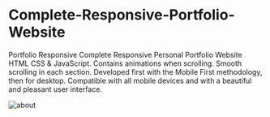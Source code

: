 # Complete-Responsive-Portfolio-Website

Portfolio Responsive Complete
Responsive Personal Portfolio Website HTML CSS & JavaScript.
Contains animations when scrolling.
Smooth scrolling in each section.
Developed first with the Mobile First methodology, then for desktop.
Compatible with all mobile devices and with a beautiful and pleasant user interface.

![about](https://github.com/user-attachments/assets/d4ddbe8e-9753-499b-9f15-ec00fe665a07)
